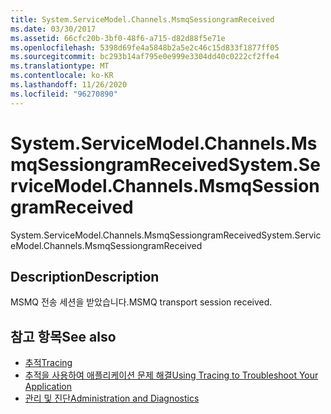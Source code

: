 ```yaml
---
title: System.ServiceModel.Channels.MsmqSessiongramReceived
ms.date: 03/30/2017
ms.assetid: 66cfc20b-3bf0-48f6-a715-d82d88f5e71e
ms.openlocfilehash: 5398d69fe4a5848b2a5e2c46c15d833f1877ff05
ms.sourcegitcommit: bc293b14af795e0e999e3304dd40c0222cf2ffe4
ms.translationtype: MT
ms.contentlocale: ko-KR
ms.lasthandoff: 11/26/2020
ms.locfileid: "96270890"
---
```

# <a name="systemservicemodelchannelsmsmqsessiongramreceived"></a><span data-ttu-id="0b480-102">System.ServiceModel.Channels.MsmqSessiongramReceived</span><span class="sxs-lookup"><span data-stu-id="0b480-102">System.ServiceModel.Channels.MsmqSessiongramReceived</span></span>

<span data-ttu-id="0b480-103">System.ServiceModel.Channels.MsmqSessiongramReceived</span><span class="sxs-lookup"><span data-stu-id="0b480-103">System.ServiceModel.Channels.MsmqSessiongramReceived</span></span>  
  
## <a name="description"></a><span data-ttu-id="0b480-104">Description</span><span class="sxs-lookup"><span data-stu-id="0b480-104">Description</span></span>  

 <span data-ttu-id="0b480-105">MSMQ 전송 세션을 받았습니다.</span><span class="sxs-lookup"><span data-stu-id="0b480-105">MSMQ transport session received.</span></span>  
  
## <a name="see-also"></a><span data-ttu-id="0b480-106">참고 항목</span><span class="sxs-lookup"><span data-stu-id="0b480-106">See also</span></span>

- [<span data-ttu-id="0b480-107">추적</span><span class="sxs-lookup"><span data-stu-id="0b480-107">Tracing</span></span>](index.md)
- [<span data-ttu-id="0b480-108">추적을 사용하여 애플리케이션 문제 해결</span><span class="sxs-lookup"><span data-stu-id="0b480-108">Using Tracing to Troubleshoot Your Application</span></span>](using-tracing-to-troubleshoot-your-application.md)
- [<span data-ttu-id="0b480-109">관리 및 진단</span><span class="sxs-lookup"><span data-stu-id="0b480-109">Administration and Diagnostics</span></span>](../index.md)
